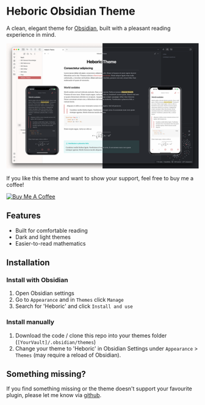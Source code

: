 # Heboric Obsidian Theme

A clean, elegant theme for [Obsidian](https://obsidian.md/), built with a pleasant reading experience in mind.

![Screenshot](screenshots/Heboric-screenshot-mobile.png)

If you like this theme and want to show your support, feel free to buy me a coffee!

<a href="https://www.buymeacoffee.com/nhrrs" target="_blank"><img src="https://cdn.buymeacoffee.com/buttons/v2/default-red.png" alt="Buy Me A Coffee" style="height: 60px !important;width: 217px !important;" ></a>

## Features

- Built for comfortable reading
- Dark and light themes
- Easier-to-read mathematics

## Installation

### Install with Obsidian

1. Open Obsidian settings
2. Go to `Appearance` and in `Themes` click `Manage`
3. Search for 'Heboric' and click `Install and use`

### Install manually

1. Download the code / clone this repo into your themes folder (`[YourVault]/.obsidian/themes`)
2. Change your theme to 'Heboric' in Obsidian Settings under `Appearance` > `Themes` (may require a reload of Obsidian).

## Something missing?

If you find something missing or the theme doesn't support your favourite plugin, please let me know via [github](https://github.com/nhrrs/heboric-obsidian/issues).
